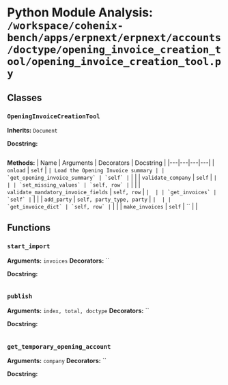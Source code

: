 # Python Module Analysis: `/workspace/cohenix-bench/apps/erpnext/erpnext/accounts/doctype/opening_invoice_creation_tool/opening_invoice_creation_tool.py`

## Classes

### `OpeningInvoiceCreationTool`
**Inherits:** `Document`


**Docstring:**
```

```

**Methods:**
| Name | Arguments | Decorators | Docstring |
|---|---|---|---|
| `onload` | `self` | `` | Load the Opening Invoice summary |
| `get_opening_invoice_summary` | `self` | `` |  |
| `validate_company` | `self` | `` |  |
| `set_missing_values` | `self, row` | `` |  |
| `validate_mandatory_invoice_fields` | `self, row` | `` |  |
| `get_invoices` | `self` | `` |  |
| `add_party` | `self, party_type, party` | `` |  |
| `get_invoice_dict` | `self, row` | `` |  |
| `make_invoices` | `self` | `` |  |





## Functions

### `start_import`
**Arguments:** `invoices`
**Decorators:** ``

**Docstring:**
```

```
### `publish`
**Arguments:** `index, total, doctype`
**Decorators:** ``

**Docstring:**
```

```
### `get_temporary_opening_account`
**Arguments:** `company`
**Decorators:** ``

**Docstring:**
```

```

